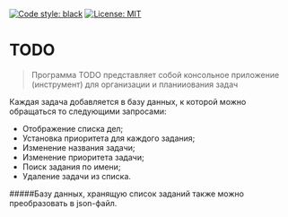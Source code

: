 [![Code style: black](https://img.shields.io/badge/code%20style-black-000000.svg)](https://github.com/psf/black)
[![License: MIT](https://img.shields.io/badge/License-MIT-yellow.svg)](https://opensource.org/licenses/MIT)
# TODO
> Программа TODO представляет собой консольное приложение (инструмент) для организации и планииования задач

Каждая задача добавляется в базу данных, к которой можно обращаться то следующими запросами:
- Отображение списка дел;
- Установка приоритета для каждого задания;
- Изменение названия задачи;
- Изменение приоритета задачи;
- Поиск задания по имени;
- Удаление задачи из списка.

#####Базу данных, хранящую список заданий также можно преобразовать в json-файл.
